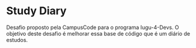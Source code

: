 # Study Diary

Desafio proposto pela CampusCode para o programa Iugu-4-Devs.
O objetivo deste desafio é melhorar essa base de código que é um diário de estudos.
